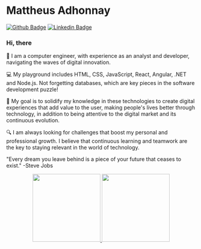 # Mattheus Adhonnay

[![Github Badge](https://img.shields.io/badge/-Github-000?style=flat-square&logo=Github&logoColor=white&link=https://github.com/adhmattheus)](https://github.com/adhmattheus)
[![Linkedin Badge](https://img.shields.io/badge/-LinkedIn-blue?style=flat-square&logo=Linkedin&logoColor=white&link=https://www.linkedin.com/in/adhmattheus/)](https://www.linkedin.com/in/adhmattheus/)


### Hi, there
🚀 I am a computer engineer, with experience as an analyst and developer, navigating the waves of digital innovation.

💻 My playground includes HTML, CSS, JavaScript, React, Angular, .NET and Node.js. Not forgetting databases, which are key pieces in the software development puzzle!

🌱 My goal is to solidify my knowledge in these technologies to create digital experiences that add value to the user, making people's lives better through technology, in addition to being attentive to the digital market and its continuous evolution.

🔍 I am always looking for challenges that boost my personal and professional growth. I believe that continuous learning and teamwork are the key to staying relevant in the world of technology.

"Every dream you leave behind is a piece of your future that ceases to exist." -Steve Jobs

<div align="center">
  <a href="https://github.com/adhmattheus">
  <img height="180em" src="https://github-readme-stats.vercel.app/api?username=adhmattheus&show_icons=true&theme=dark&include_all_commits=true&count_private=true"/>
  <img height="180em" src="https://github-readme-stats.vercel.app/api/top-langs/?username=adhmattheus&layout=compact&langs_count=7&theme=dark"/>
</div>
